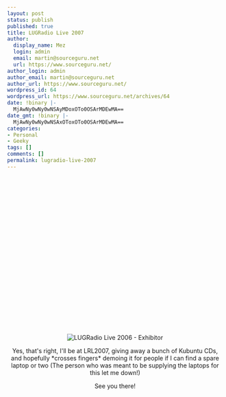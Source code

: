 ```yaml
---
layout: post
status: publish
published: true
title: LUGRadio Live 2007
author:
  display_name: Mez
  login: admin
  email: martin@sourceguru.net
  url: https://www.sourceguru.net/
author_login: admin
author_email: martin@sourceguru.net
author_url: https://www.sourceguru.net/
wordpress_id: 64
wordpress_url: https://www.sourceguru.net/archives/64
date: !binary |-
  MjAwNy0wNy0wNSAyMDoxOTo0OSArMDEwMA==
date_gmt: !binary |-
  MjAwNy0wNy0wNSAxOToxOTo0OSArMDEwMA==
categories:
- Personal
- Geeky
tags: []
comments: []
permalink: lugradio-live-2007
---
```

<p><center> <object width="425" height="350"><param name="movie" value="http://www.youtube.com/v/NOFNIZbBM-g" ></param><param name="wmode" value="transparent"></param><embed src="http://www.youtube.com/v/NOFNIZbBM-g" type="application/x-shockwave-flash" wmode="transparent" width="425" height="350"></embed></object><br/><br />
<img src="http://farm1.static.flickr.com/185/480019353_f3032cef6c_m.jpg" alt="LUGRadio Live 2006 - Exhibitor" /></p>
<p>Yes, that's right, I'll be at LRL2007, giving away a bunch of Kubuntu CDs, and hopefully *crosses fingers* demoing it for people if I can find a spare laptop or two (The person who was meant to be supplying the laptops for this let me down!)</p>
<p>See you there!</p>
<p></center></p>
